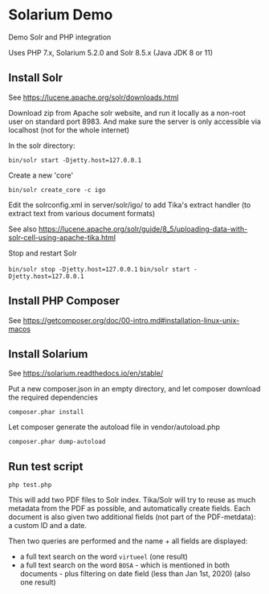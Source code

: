 # Solarium Demo

Demo Solr and PHP integration

Uses PHP 7.x, Solarium 5.2.0 and Solr 8.5.x (Java JDK 8 or 11)

## Install Solr

See https://lucene.apache.org/solr/downloads.html

Download zip from Apache solr website, and run it locally as a non-root user on standard port 8983. 
And make sure the server is only accessible via localhost (not for the whole internet)

In the solr directory:

`bin/solr start -Djetty.host=127.0.0.1` 

Create a new 'core'

`bin/solr create_core -c igo`

Edit the solrconfig.xml in server/solr/igo/ to add Tika's extract handler (to extract text from various document formats)

See also https://lucene.apache.org/solr/guide/8_5/uploading-data-with-solr-cell-using-apache-tika.html

Stop and restart Solr

`bin/solr stop -Djetty.host=127.0.0.1` 
`bin/solr start -Djetty.host=127.0.0.1` 

## Install PHP Composer

See https://getcomposer.org/doc/00-intro.md#installation-linux-unix-macos

## Install Solarium

See https://solarium.readthedocs.io/en/stable/

Put a new composer.json in an empty directory, and let composer download the required dependencies

`composer.phar install`

Let composer generate the autoload file in vendor/autoload.php

`composer.phar dump-autoload`

## Run test script

`php test.php`

This will add two PDF files to Solr index. Tika/Solr will try to reuse as much metadata from the PDF as possible, and automatically create fields. Each document is also given two additional fields (not part of the PDF-metdata): a custom ID and a date.

Then two queries are performed and the name + all fields are displayed:

- a full text search on the word `virtueel` (one result)
- a full text search on the word `BOSA` - which is mentioned in both documents - plus filtering on date field (less than Jan 1st, 2020) (also one result) 
